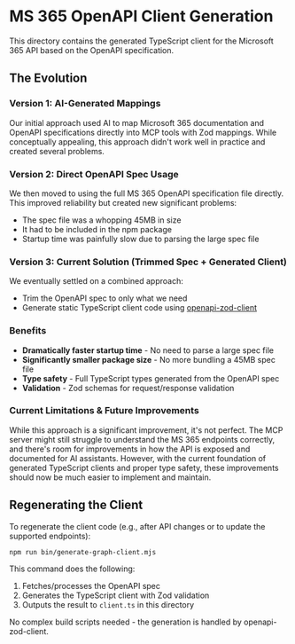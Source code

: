 # MS 365 OpenAPI Client Generation

This directory contains the generated TypeScript client for the Microsoft 365 API based on the OpenAPI specification.

## The Evolution

### Version 1: AI-Generated Mappings

Our initial approach used AI to map Microsoft 365 documentation and OpenAPI specifications directly into MCP tools with
Zod mappings. While conceptually appealing, this approach didn't work well in practice and created several problems.

### Version 2: Direct OpenAPI Spec Usage

We then moved to using the full MS 365 OpenAPI specification file directly. This improved reliability but created new
significant problems:

- The spec file was a whopping 45MB in size
- It had to be included in the npm package
- Startup time was painfully slow due to parsing the large spec file

### Version 3: Current Solution (Trimmed Spec + Generated Client)

We eventually settled on a combined approach:

- Trim the OpenAPI spec to only what we need
- Generate static TypeScript client code using [openapi-zod-client](https://github.com/astahmer/openapi-zod-client)

### Benefits

- **Dramatically faster startup time** - No need to parse a large spec file
- **Significantly smaller package size** - No more bundling a 45MB spec file
- **Type safety** - Full TypeScript types generated from the OpenAPI spec
- **Validation** - Zod schemas for request/response validation

### Current Limitations & Future Improvements

While this approach is a significant improvement, it's not perfect. The MCP server might still struggle to understand
the MS 365 endpoints correctly, and there's room for improvements in how the API is exposed and documented for AI
assistants. However, with the current foundation of generated TypeScript clients and proper type safety, these
improvements should now be much easier to implement and maintain.

## Regenerating the Client

To regenerate the client code (e.g., after API changes or to update the supported endpoints):

```
npm run bin/generate-graph-client.mjs
```

This command does the following:

1. Fetches/processes the OpenAPI spec
2. Generates the TypeScript client with Zod validation
3. Outputs the result to `client.ts` in this directory

No complex build scripts needed - the generation is handled by openapi-zod-client.
